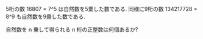 5桁の数 16807 = 7^5 は自然数を5乗した数である. 同様に9桁の数 134217728 = 8^9 も自然数を9乗した数である.

自然数を n 乗して得られる n 桁の正整数は何個あるか?